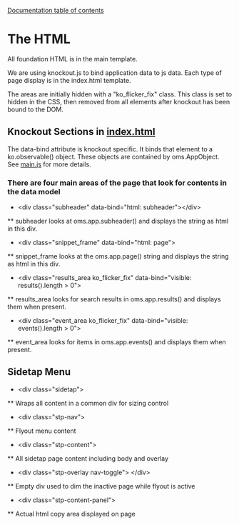 [Documentation table of contents](README.md)

# The HTML

All foundation HTML is in the main template.

We are using knockout.js to bind application data to js data. Each type of page display is in the index.html template.

The areas are initially hidden with a "ko\_flicker\_fix" class. This class is set to hidden in the CSS, then removed from all elements after knockout has been bound to the DOM.

## Knockout Sections in [index.html](../index.html)

The data-bind attribute is knockout specific. It binds that element to a ko.observable() object. These objects are contained by oms.AppObject. See [main.js](../main.js) for more details.

### There are four main areas of the page that look for contents in the data model

* \<div class="subheader" data-bind="html: subheader"\>\</div\>

** subheader looks at oms.app.subheader() and displays the string as html in this div.

* \<div class="snippet\_frame" data-bind="html: page"\>

** snippet\_frame looks at the oms.app.page() string and displays the string as html in this div.

* \<div class="results\_area ko\_flicker\_fix" data-bind="visible: results().length \> 0"\>
  
** results\_area looks for search results in oms.app.results() and displays them when present.

* \<div class="event\_area ko\_flicker\_fix" data-bind="visible: events().length \> 0"\>
  
** event\_area looks for items in oms.app.events() and displays them when present.

## Sidetap Menu

* \<div class="sidetap"\>
  
** Wraps all content in a common div for sizing control

* \<div class="stp-nav"\>

** Flyout menu content

* \<div class="stp-content"\>
  
** All sidetap page content including body and overlay

* \<div class="stp-overlay nav-toggle"\>&nbsp;\</div\>

** Empty div used to dim the inactive page while flyout is active

* \<div class="stp-content-panel"\>
  
** Actual html copy area displayed on page